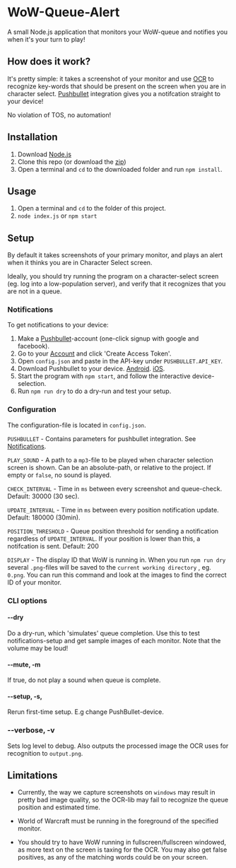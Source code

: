 # WoW-Queue-Alert

A small Node.js application that monitors your WoW-queue and notifies you when it's your turn to play!

## How does it work?

It's pretty simple: it takes a screenshot of your monitor and use [OCR](https://github.com/tesseract-ocr/) to
recognize key-words that should be present on the screen when you are in character select. [Pushbullet](https://www.pushbullet.com/) integration gives you a notifcation straight to your device!

No violation of TOS, no automation!


## Installation

1. Download [Node.js](https://nodejs.org/en/)
2. Clone this repo (or download the [zip](https://github.com/Birkbjo/WoW-Queue-Alert/archive/master.zip))
3. Open a terminal and `cd` to the downloaded folder and run `npm install`.

## Usage

1. Open a terminal and `cd` to the folder of this project.
2. `node index.js` or `npm start`

## Setup

By default it takes screenshots of your primary monitor, and plays an alert when it thinks you are in Character Select screen.

Ideally, you should try running the program on a character-select screen (eg. log into a low-population server), and verify that it recognizes that you are not in a queue.

### Notifications
To get notifications to your device:

1. Make a [Pushbullet](https://www.pushbullet.com/)-account (one-click signup with google and facebook).
2. Go to your [Account](https://www.pushbullet.com/#settings/account) and click 'Create Access Token'.
3. Open `config.json` and paste in the API-key under `PUSHBULLET.API_KEY`.
4. Download Pushbullet to your device. [Android](https://play.google.com/store/apps/details?id=com.pushbullet.android&hl=en). [iOS](https://apps.apple.com/us/app/pushbullet/id810352052).
5. Start the program with `npm start`, and follow the interactive device-selection.
6. Run `npm run dry` to do a dry-run and test your setup.

### Configuration

The configuration-file is located in `config.json`.

`PUSHBULLET` - Contains parameters for pushbullet integration. See [Notifications](#notifications).

`PLAY_SOUND` - A path to a `mp3`-file to be played when character selection screen is shown. Can be an absolute-path, or relative to the project. If empty or `false`, no sound is played.

`CHECK_INTERVAL` - Time in `ms` between every screenshot and queue-check. Default: 30000 (30 sec).

`UPDATE_INTERVAL` - Time in `ms` between every position notification update. Default: 180000 (30min).

`POSITION_THRESHOLD` - Queue position threshold for sending a notification regardless of `UPDATE_INTERVAL`. If your position is lower than this, a notifcation is sent. Default: 200

`DISPLAY` - The display ID that WoW is running in. When you run `npm run dry` several `.png`-files will be saved to the `current working directory` , eg. `0.png`. You can run this command and look at the images to find the correct ID of your monitor.

### CLI options

#### --dry
Do a dry-run, which 'simulates' queue completion. Use this to test notifications-setup and get sample images of each monitor. Note that the volume may be loud!

#### --mute, -m
If true, do not play a sound when queue is complete.

#### --setup, -s,
Rerun first-time setup. E.g change PushBullet-device.

### --verbose, -v
Sets log level to debug. Also outputs the processed image the OCR uses for recognition to `output.png`.

## Limitations

* Currently, the way we capture screenshots on `windows` may result in pretty bad image quality, so the OCR-lib may fail to recognize the queue position and estimated time.

* World of Warcraft must be running in the foreground of the specified monitor.

* You should try to have WoW running in fullscreen/fullscreen windowed, as more text on the screen is taxing for the OCR. You may also get false positives, as any of the matching words could be on your screen.